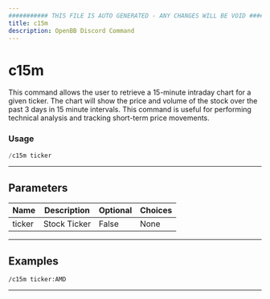 ```yaml
---
########### THIS FILE IS AUTO GENERATED - ANY CHANGES WILL BE VOID ###########
title: c15m
description: OpenBB Discord Command
---
```


# c15m

This command allows the user to retrieve a 15-minute intraday chart for a given ticker. The chart will show the price and volume of the stock over the past 3 days in 15 minute intervals. This command is useful for performing technical analysis and tracking short-term price movements.

### Usage

```python wordwrap
/c15m ticker
```

---

## Parameters

| Name | Description | Optional | Choices |
| ---- | ----------- | -------- | ------- |
| ticker | Stock Ticker | False | None |


---

## Examples

```
/c15m ticker:AMD
```

---
